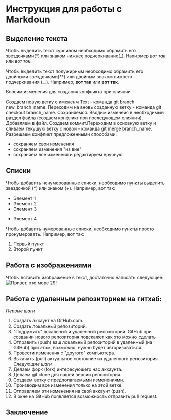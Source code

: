 # Инструкция для работы с Markdoun

## Выделение текста

Чтобы выделить текст курсивом необходимо обрамить его звездочками(*) или знаком нижнее подчеркивание(_). Напирмер *вот так* или _вот ток_.

Чтобы выделить текст полужирным необходимо обрамить его двойными звездочками(**) или двойным знаком нижнего подчеркивания (__). Например, **вот так** или __вот твк__.

Вносим изменения для создания конфликта при слиянии

Создаем новую ветку с имененм Text - команда git branch new_branch_name. Переходим на вновь созданную ветку - команда git checkout branch_name. Сохраняемся. Вводим изменеия в необходимый раздел файла (создаем конфликт при последующем слиянии). Добавляем в файл. Создаем коммит.Переходим в основную ветку и сливаем текущую ветку с новой - команда git merge branch_name. Разрешаем конфликт предложенными способами:
* сохраняем свои изменения
* сохраняем изменения "из вне"
* сохраняем все изменеия и редактируем вручную 

## Списки

Чтобы добавить ненумерованные списки, необходимо пункты выделить звездочкой (*) или знаком (+). Например, вот так:
* Элемент 1
* Элемент 2
* Элемент 3
+ Элемент 4

Чтобы добавить нумерованные списки, необходимо пункты просто пронумеровать. Например, вот так:
1. Первый пункт
2. Второй пункт 

## Работа с изображениями

Чтобы вставить изображение в текст, достаточно написать следующее:
![Привет, это море 29!](29.jpg)

## Работа с удаленным репозиторием на гитхаб:
*Первые шаги*
1. Создать аккаунт на GitHub.com.
2. Создать локальный репозиторий.
3. "Подружить" локальный и удаленный репозиторий. GitHub при создании нового репозитория подскажет как это можно сделать
4. Отправить (push) ваш локальный репозиторий в удаленный (на GitHub) при этом, возможно, нужно будет авторизоваться.
5. Провести изменения с "другого" компьютера.
6. Выкачать (pull) актуальное состояние из удаленного репозитория.
*Следующие шаги*
1. Делаем форк (fork) интересующего нас аккаунта.
2. Делаем git clone для нашей версии репозитория.
3. Создаем ветку с предполагаемыми изменениями.
4. Производим все изменения только на этой ветке.
5. Отправляем эти изменения на свой аккаунт (push).
6. В окне на GitHub появляется возможность отправить pull request.

## Заключение